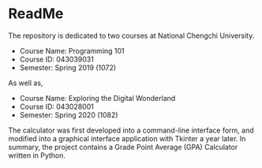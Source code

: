 # ReadMe
The repository is dedicated to two courses at National Chengchi University.

* Course Name: Programming 101
* Course ID: 043039031
* Semester: Spring 2019 (1072)

As well as, 

* Course Name: Exploring the Digital Wonderland
* Course ID: 043028001
* Semester: Spring 2020 (1082)

The calculator was first developed into a command-line interface form, and modified into a graphical interface application with Tkinter a year later. In summary, the project contains a Grade Point Average (GPA) Calculator written in Python.
